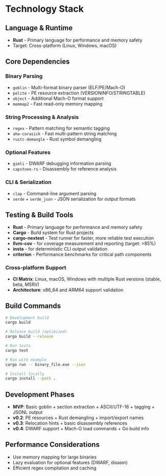 # Technology Stack

## Language & Runtime

- **Rust** - Primary language for performance and memory safety
- Target: Cross-platform (Linux, Windows, macOS)

## Core Dependencies

### Binary Parsing

- `goblin` - Multi-format binary parser (ELF/PE/Mach-O)
- `pelite` - PE resource extraction (VERSIONINFO/STRINGTABLE)
- `object` - Additional Mach-O format support
- `memmap2` - Fast read-only memory mapping

### String Processing & Analysis

- `regex` - Pattern matching for semantic tagging
- `aho-corasick` - Fast multi-pattern string matching
- `rustc-demangle` - Rust symbol demangling

### Optional Features

- `gimli` - DWARF debugging information parsing
- `capstone-rs` - Disassembly for reference analysis

### CLI & Serialization

- `clap` - Command-line argument parsing
- `serde` + `serde_json` - JSON serialization for output formats

## Testing & Build Tools

- **Rust** - Primary language for performance and memory safety
- **Cargo** - Build system for Rust projects
- **cargo-nextest** - Test runner for faster, more reliable test execution
- **llvm-cov** - for coverage measurement and reporting (target: >85%)
- **insta** - for deterministic CLI output validation
- **criterion** - Performance benchmarks for critical path components

### Cross-platform Support
- **CI Matrix**: Linux, macOS, Windows with multiple Rust versions (stable, beta, MSRV)
- **Architecture**: x86_64 and ARM64 support validation

## Build Commands

```bash
# Development build
cargo build

# Release build (optimized)
cargo build --release

# Run tests
cargo test

# Run with example
cargo run -- binary_file.exe --json

# Install locally
cargo install --path .
```

## Development Phases

- **MVP**: Basic goblin + section extraction + ASCII/UTF-16 + tagging + JSONL output
- **v0.2**: PE resources + Rust demangling + import/export names
- **v0.3**: Relocation hints + basic disassembly references
- **v0.4**: DWARF support + Mach-O load commands + Go build info

## Performance Considerations

- Use memory mapping for large binaries
- Lazy evaluation for optional features (DWARF, disasm)
- Efficient regex compilation and caching
